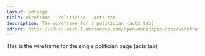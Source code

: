 ```yaml
---
layout: pdfpage
title: Wireframe - Politician - Acts tab
description: The wireframe for a politician (acts tab)
pdfsrc: https://s3-eu-west-1.amazonaws.com/open-municipio-docs/wireframes/politician_page_acts_tab.pdf
---
```


This is the wireframe for the single politician page (acts tab)


    
